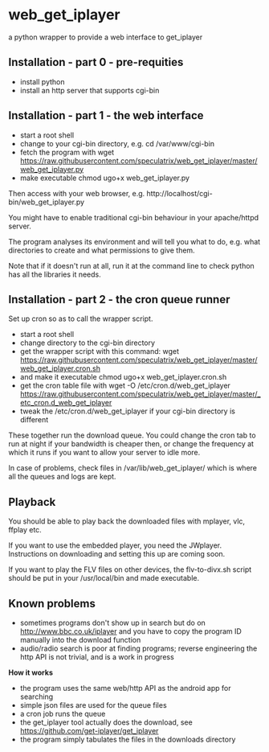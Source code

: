 # web_get_iplayer
a python wrapper to provide a web interface to get_iplayer


## Installation - part 0 - pre-requities

* install python
* install an http server that supports cgi-bin


## Installation - part 1 - the web interface

* start a root shell
* change to your cgi-bin directory, e.g.
  cd /var/www/cgi-bin
* fetch the program with
  wget https://raw.githubusercontent.com/speculatrix/web_get_iplayer/master/web_get_iplayer.py
* make executable
  chmod ugo+x web_get_iplayer.py

Then access with your web browser, e.g. http://localhost/cgi-bin/web_get_iplayer.py

You might have to enable traditional cgi-bin behaviour in your apache/httpd server.

The program analyses its environment and will tell you what to do,
e.g. what directories to create and what permissions to give them.

Note that if it doesn't run at all, run it at the command line to check
python has all the libraries it needs.


## Installation - part 2 - the cron queue runner

Set up cron so as to call the wrapper script.

* start a root shell
* change directory to the cgi-bin directory
* get the wrapper script with this command:
  wget https://raw.githubusercontent.com/speculatrix/web_get_iplayer/master/web_get_iplayer.cron.sh
* and make it executable
  chmod ugo+x web_get_iplayer.cron.sh 
* get the cron table file with
  wget -O /etc/cron.d/web_get_iplayer https://raw.githubusercontent.com/speculatrix/web_get_iplayer/master/_etc_cron.d_web_get_iplayer
* tweak the /etc/cron.d/web_get_iplayer if your cgi-bin directory is different

These together run the download queue. You could change the cron tab to run
at night if your bandwidth is cheaper then, or change the frequency at which it
runs if you want to allow your server to idle more. 

In case of problems, check files in /var/lib/web_get_iplayer/ which is where
all the queues and logs are kept.


## Playback

You should be able to play back the downloaded files with mplayer, vlc, ffplay etc.

If you want to use the embedded player, you need the JWplayer. Instructions on downloading and setting this up are coming soon.

If you want to play the FLV files on other devices, the flv-to-divx.sh
script should be put in your /usr/local/bin and made executable.



## Known problems

* sometimes programs don't show up in search but do on
  http://www.bbc.co.uk/iplayer and you have to copy the
  program ID manually into the download function
* audio/radio search is poor at finding programs; reverse engineering
  the http API is not trivial, and is a work in progress



**How it works**

* the program uses the same web/http API as the android app for searching
* simple json files are used for the queue files
* a cron job runs the queue
* the get_iplayer tool actually does the download, see
  https://github.com/get-iplayer/get_iplayer
* the program simply tabulates the files in the downloads directory



